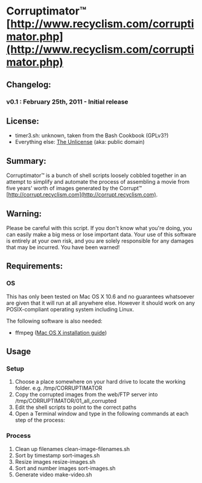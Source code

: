 #  Corruptimator&trade; [http://www.recyclism.com/corruptimator.php](http://www.recyclism.com/corruptimator.php)

## Changelog:

### v0.1 : February 25th, 2011 - Initial release

## License:

* timer3.sh: unknown, taken from the Bash Cookbook (GPLv3?)
* Everything else: [The Unlicense](http://unlicense.org) (aka: public domain)

## Summary:

Corruptimator&trade; is a bunch of shell scripts loosely cobbled together in an attempt
to simplify and automate the process of assembling a movie from five years' worth
of images generated by the Corrupt&trade; [http://corrupt.recyclism.com](http://corrupt.recyclism.com).

## Warning:

Please be careful with this script. If you don't know what you're doing, you can
easily make a big mess or lose important data. Your use of this software is
entirely at your own risk, and you are solely responsible for any damages that
may be incurred. You have been warned!

## Requirements:

### OS 

This has only been tested on Mac OS X 10.6 and no guarantees whatsoever are given that it will run at all anywhere else. However it should work on any POSIX-compliant operating system including Linux.

The following software is also needed:

* ffmpeg ([Mac OS X installation guide](http://stephenjungels.com/jungels.net/articles/ffmpeg-howto.html))

## Usage

### Setup
1. Choose a place somewhere on your hard drive to locate the working folder. e.g. /tmp/CORRUPTIMATOR
2. Copy the corrupted images from the web/FTP server into
   /tmp/CORRUPTIMATOR/01_all_corrupted
3. Edit the shell scripts to point to the correct paths
3. Open a Terminal window and type in the following commands at each step of
   the process:

### Process 
1. Clean up filenames
  clean-image-filenames.sh 
2. Sort by timestamp
  sort-images.sh 
3. Resize images
  resize-images.sh
4. Sort and number images
  sort-images.sh
5. Generate video 
  make-video.sh

